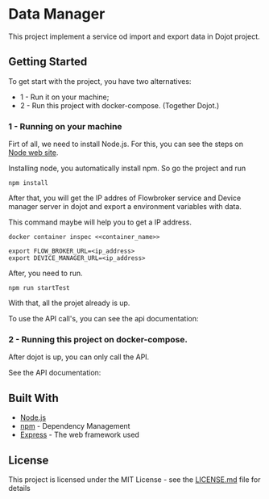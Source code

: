 # Data Manager

This project implement a service od import and export data in Dojot project.


## Getting Started

To get start with the project, you have two alternatives:
* 1 - Run it on your machine;
* 2 - Run this project with docker-compose. (Together Dojot.)

### 1 - Running on your machine

Firt of all, we need to install Node.js. For this, you can see the steps on [Node web site](https://nodejs.org/en/).

Installing node, you automatically install npm. So go the project and run

```
npm install
```

After that, you will get the IP addres of Flowbroker service and Device manager server in dojot and export a environment variables with data.

This command maybe will help you to get a IP address.

```
docker container inspec <<container_name>>
```

```
export FLOW_BROKER_URL=<ip_address>
export DEVICE_MANAGER_URL=<ip_address>
```


After, you need to run.

```
npm run startTest
```

With that, all the projet already is up.

To use the API call's, you can see the api documentation:


### 2 - Running this project on docker-compose.

After dojot is up, you can only call the API.

See the API documentation:


## Built With

* [Node.js](https://nodejs.org/en/)
* [npm](https://www.npmjs.com/) - Dependency Management
* [Express](https://expressjs.com/) - The web framework used


## License

This project is licensed under the MIT License - see the [LICENSE.md](LICENSE.md) file for details
